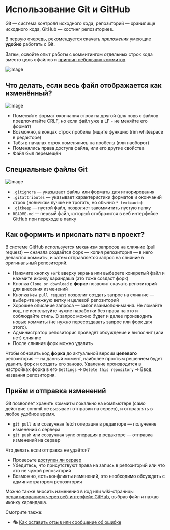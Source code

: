 # Использование Git и GitHub

Git — система контроля исходного кода, репозиторий — хранилище исходного кода, GitHub — хостинг репозиториев.

В первую очередь, рекомендуется скачать [*приложения*](../english/Developer-Guide/Must-Have.md#git-and-github-integration) умеющие **удобно** работать с Git.

Затем, освойте опыт работы с коммитингом отдельных строк кода вместо целых файлов и [принцип небольших коммитов](https://ahitrin.github.io/work/2012/07/15/Микрокоммиты-в-git/).

![image](https://cloud.githubusercontent.com/assets/359239/5745722/ab3d336e-9bdf-11e4-8001-fc7316e8155b.gif)

## Что делать, если весь файл отображается как изменённый?

![image](https://user-images.githubusercontent.com/3642643/38783049-9cb36556-4105-11e8-9f31-fabde2f65e81.png)

- Поменяйте формат окончания строк на другой (для новых файлов предпочитайте CRLF, но если файл уже в LF - не меняйте его формат)
- Возможно, в концах строк пробелы (ищите функцию trim whitespace в редакторе)
- Табы в началах строк поменялись на пробелы (или наоборот)
- Поменялись права доступа файла, или его другие свойства
- Файл был перемещён

## Специальные файлы Git

![image](https://user-images.githubusercontent.com/3642643/38783115-9673f222-4106-11e8-9dc3-a964be1919b9.png)

- `.gitignore` — указывает файлы или форматы для игнорирования
- `.gitattributes` — указывает характеристики форматов и окончаний строк (новичкам лучше не трогать, но обычно `* text=auto`)
- `.gitkeep` — пустой файл, позволяет закоммитить пустую папку
- `README.md` — первый файл, который отобразится в веб интерфейсе GitHub при переходе в папку

## Как оформить и прислать патч в проект?

В системе GitHub используется механизм запросов на слияние (pull request) — сначала создаётся форк — копия репозитория — в него делаются коммиты, и затем отправляется запрос на слияние в оригинальный репозиторий.

- Нажмите кнопку `Fork` вверху экрана или выберете конкретый файл и нажмите иконку карандаша (это тоже создаст форк)
- Кнопка `Clone or download` в **форке** позволит скачать репозиторий для внесения изменений
- Кнопка `New pull request` позволит создать запрос на слияние — выберите нужную ветку и целевой репозиторий
- Хорошее описание запроса — залог взаимопонимания. Не ломайте код, не используйте чужие наработки без права на это и соблюдайте стиль. В запрос можно будет и далее производить новые коммиты (не нужно пересоздавать запрос или форк для этого).
- Администратор репозитория проведёт обсуждение и выполнит (или нет) слияние
- После слияния форк можно удалить

Чтобы обновить код **форка** до актуальной версии **целевого** репозитория — на данный момент, наиболее простым решением будет удалить форк и создать его заново. Удаление производится в настройках форка в его `Settings` -> `Delete this repository` -> Ввод названия репозитория.

## Приём и отправка изменений

Git позволяет хранить коммиты локально на компьютере (само действие commit не вызывает отправки на сервер), и отправлять в любое удобное время.

- `git pull` или созвучная fetch операция в редакторе — получение изменений с сервера
- `git push` или созвучная sync операция в редакторе — отправка изменений на сервер

Что делать если отправка не удаётся?

- Проверьте [доступен ли сервер](https://status.github.com/messages)
- Убедитесь, что присутствуют права на запись в репозиторий или что это не чужой репозиторий
- Возможно, есть конфликты изменений, это необходимо обсуждать с администратором репозитория

Можно также вносить изменения в код или wiki-страницы [редактированием через веб-интерфейс GitHub](../User-Guide/Wiki-How.md), выбрав файл и нажав иконку карандаша. 

Смотрите также:

* :performing_arts: [Как оставить отзыв или сообщение об ошибке](../User-Guide/Issues.md)
